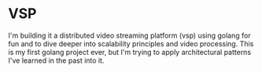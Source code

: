 # VSP

I'm building it a distributed video streaming platform (vsp) using golang for fun and to dive deeper into scalability principles and video processing. This is my first golang project ever, but I'm trying to apply architectural patterns I've learned in the past into it.
